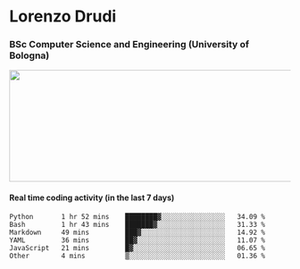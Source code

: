 # Lorenzo Drudi
### BSc Computer Science and Engineering (University of Bologna)

<img src="https://github-readme-stats.vercel.app/api?username=LorenzoDrudi&count_private=true&show_icons=true&theme=gruvbox" height=200px width=550px>

<!---Use wakatime plugins to track the coding time--->
#### Real time coding activity (in the last 7 days)
<!--START_SECTION:waka-->

```text
Python       1 hr 52 mins    ████████▓░░░░░░░░░░░░░░░░   34.09 %
Bash         1 hr 43 mins    ███████▓░░░░░░░░░░░░░░░░░   31.33 %
Markdown     49 mins         ███▓░░░░░░░░░░░░░░░░░░░░░   14.92 %
YAML         36 mins         ██▓░░░░░░░░░░░░░░░░░░░░░░   11.07 %
JavaScript   21 mins         █▓░░░░░░░░░░░░░░░░░░░░░░░   06.65 %
Other        4 mins          ▒░░░░░░░░░░░░░░░░░░░░░░░░   01.36 %
```

<!--END_SECTION:waka-->
